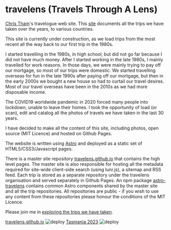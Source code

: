 # travelens (Travels Through A Lens)

[Chris Tham](https://christham.net)'s travelogue web site. This [site](https://travelens.github.io) documents all the trips we have taken over the years, to various countries.

This site is currently under construction, as we load trips from the most recent all the way back to our first trip in the 1980s.

I started travelling in the 1980s, in high school, but did not go far because I did not have much money. After I started working in the late 1980s, I mainly travelled for work reasons. In those days, we were mainly trying to pay off our mortgage, so most of our trips were domestic. We started travelling overseas for fun in the late 1990s after paying off our mortgage, but then in the early 2000s we bought a new house so had to curtail our travel desires. Most of our travel overseas have been in the 2010s as we had more disposable income.</p>

The COVID19 worldwide pandemic in 2020 forced many people into lockdown, unable to leave their homes. I took the opportunity of load (or scan), edit and catalog all the photos of travels we have taken in the last 30 years.

I have decided to make all the content of this site, including photos, open source (MIT Licence) and hosted on Github Pages.

The website is written using [Astro](https://astro.build) and deployed as a static set of HTML5/CSS3/Javascript pages.

There is a master site repository [travelens.github.io](https://github.com/travelens/travelens.github.io) that contains the high level pages. The master site is also responsible for hosting all the metadata required for site-wide client-side search (using lunr.js), a sitemap and RSS feed. Each trip is stored as a separate repository under the travelens organisation and served separately in Github Pages. An npm package [astro-travelens](https://www.npmjs.com/package/astro-travelens) contains common Astro components shared by the master site and all the trip repositories. All repositories are public - if you wish to use any content from these repositories please honour the conditions of the MIT Licence.

Please join me in [exploring the trips we have taken](https://travelens.github.io).

[travelens.github.io](https://travelens.github.io) ![deploy](https://github.com/travelens/travelens.github.io/actions/workflows/deploy.yml/badge.svg)
[Tasmania 2023](https://travelens.github.io/tasmania-2023) ![deploy](https://github.com/travelens/tasmania-2023/actions/workflows/deploy.yml/badge.svg)
